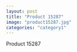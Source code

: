 ```yaml
---
layout: post
title: "Product 15287"
image: "product15287.jpg"
categories: "category1"
---
```

Product 15287
